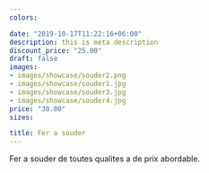 ```yaml
---
colors:

date: "2019-10-17T11:22:16+06:00"
description: this is meta description
discount_price: "25.00"
draft: false
images:
- images/showcase/souder2.png
- images/showcase/souder1.jpg
- images/showcase/souder3.jpg
- images/showcase/souder4.jpg
price: "30.00"
sizes:

title: Fer a souder
---
```


Fer a souder de toutes qualites a de prix abordable.
